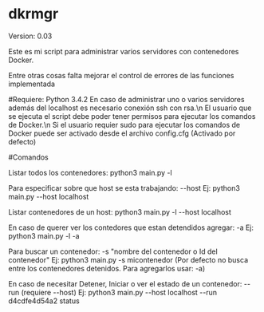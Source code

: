 # dkrmgr
Version: 0.03

Este es mi script para administrar varios servidores con contenedores Docker.

Entre otras cosas falta mejorar el control de errores de las funciones implementada



#Requiere:
Python 3.4.2
En caso de administrar uno o varios servidores además del localhost es necesario conexión ssh con rsa.\n
El usuario que se ejecuta el script debe poder tener permisos para ejecutar los comandos de Docker.\n
Si el usuario requier sudo para ejecutar los comandos de Docker puede ser activado desde el archivo config.cfg (Activado por defecto)

#Comandos

Listar todos los contenedores:  python3 main.py -l

Para especificar sobre que host se esta trabajando: --host  Ej: python3 main.py --host localhost

Listar contenedores de un host: python3 main.py -l --host localhost

En caso de querer ver los contedores que estan detendidos agregar: -a  Ej:  python3 main.py -l -a

Para buscar un contenedor: -s "nombre del contenedor o Id del contenedor"  Ej:  python3 main.py -s micontenedor
(Por defecto no busca entre los contenedores detenidos. Para agregarlos usar: -a)

En caso de necesitar Detener, Iniciar o ver el estado de un contenedor: --run  (requiere --host) Ej: python3 main.py --host localhost --run d4cdfe4d54a2 status
